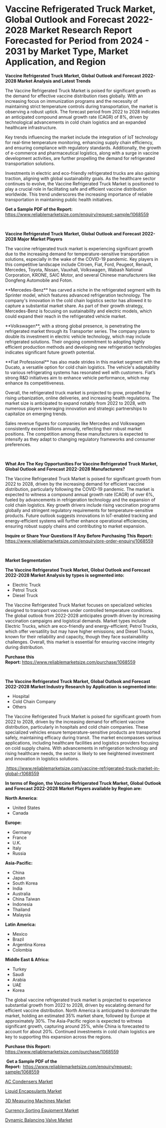 <p><h1>Vaccine Refrigerated Truck Market, Global Outlook and Forecast 2022-2028 Market Research Report Forecasted for Period from 2024 -  2031 by Market Type, Market Application, and Region</h1></p><p><strong>Vaccine Refrigerated Truck Market, Global Outlook and Forecast 2022-2028 Market Analysis and Latest Trends</strong></p>
<p><p>The Vaccine Refrigerated Truck Market is poised for significant growth as the demand for effective vaccine distribution rises globally. With an increasing focus on immunization programs and the necessity of maintaining strict temperature controls during transportation, the market is observing a robust uptick. The forecast period from 2022 to 2028 indicates an anticipated compound annual growth rate (CAGR) of 8%, driven by technological advancements in cold chain logistics and an expanded healthcare infrastructure.</p><p>Key trends influencing the market include the integration of IoT technology for real-time temperature monitoring, enhancing supply chain efficiency, and ensuring compliance with regulatory standards. Additionally, the growth of e-commerce and pharmaceutical logistics, along with a surge in vaccine development activities, are further propelling the demand for refrigerated transportation solutions. </p><p>Investments in electric and eco-friendly refrigerated trucks are also gaining traction, aligning with global sustainability goals. As the healthcare sector continues to evolve, the Vaccine Refrigerated Truck Market is positioned to play a crucial role in facilitating safe and efficient vaccine distribution worldwide. This trend underscores the increasing importance of reliable transportation in maintaining public health initiatives.</p></p>
<p><strong>Get a Sample PDF of the Report:&nbsp;</strong> <a href="https://www.reliablemarketsize.com/enquiry/request-sample/1068559">https://www.reliablemarketsize.com/enquiry/request-sample/1068559</a></p>
<p>&nbsp;</p>
<p><strong>Vaccine Refrigerated Truck Market, Global Outlook and Forecast 2022-2028 Major Market Players</strong></p>
<p><p>The vaccine refrigerated truck market is experiencing significant growth due to the increasing demand for temperature-sensitive transportation solutions, especially in the wake of the COVID-19 pandemic. Key players in this competitive landscape include Citroen, Fiat, Ford, Peugeot, Renault, Mercedes, Toyota, Nissan, Vauxhall, Volkswagen, Wabash National Corporation, KRONE, SAIC Motor, and several Chinese manufacturers like Dongfeng Automobile and Foton.</p><p>**Mercedes-Benz** has carved a niche in the refrigerated segment with its Sprinter model, which features advanced refrigeration technology. The company's innovation in the cold chain logistics sector has allowed it to capture a substantial market share. As part of their growth strategy, Mercedes-Benz is focusing on sustainability and electric models, which could expand their reach in the refrigerated vehicle market.</p><p>**Volkswagen**, with a strong global presence, is penetrating the refrigerated market through its Transporter series. The company plans to double its investment in electric vehicle technology, which may include refrigerated solutions. Their ongoing commitment to adopting highly efficient production methods and developing new refrigeration technologies indicates significant future growth potential.</p><p>**Fiat Professional** has also made strides in this market segment with the Ducato, a versatile option for cold chain logistics. The vehicle's adaptability to various refrigerating systems has resonated well with customers. Fiat’s strong R&D initiatives aim to enhance vehicle performance, which may enhance its competitiveness.</p><p>Overall, the refrigerated truck market is projected to grow, propelled by rising urbanization, online deliveries, and increasing health regulations. The market size is anticipated to expand notably from 2022 to 2028, with numerous players leveraging innovation and strategic partnerships to capitalize on emerging trends.</p><p>Sales revenue figures for companies like Mercedes and Volkswagen consistently exceed billions annually, reflecting their robust market positions. The competition among these manufacturers is expected to intensify as they adapt to changing regulatory frameworks and consumer preferences.</p></p>
<p>&nbsp;</p>
<p><strong>What Are The Key Opportunities For Vaccine Refrigerated Truck Market, Global Outlook and Forecast 2022-2028 Manufacturers?</strong></p>
<p><p>The Vaccine Refrigerated Truck Market is poised for significant growth from 2022 to 2028, driven by the increasing demand for efficient vaccine distribution, particularly following the COVID-19 pandemic. The market is expected to witness a compound annual growth rate (CAGR) of over 6%, fueled by advancements in refrigeration technology and the expansion of cold chain logistics. Key growth drivers include rising vaccination programs globally and stringent regulatory requirements for temperature-sensitive products. Future outlook suggests innovations in IoT-enabled tracking and energy-efficient systems will further enhance operational efficiencies, ensuring robust supply chains and contributing to market expansion.</p></p>
<p><strong>Inquire or Share Your Questions If Any Before Purchasing This Report:</strong> <a href="https://www.reliablemarketsize.com/enquiry/pre-order-enquiry/1068559">https://www.reliablemarketsize.com/enquiry/pre-order-enquiry/1068559</a></p>
<p>&nbsp;</p>
<p><strong>Market Segmentation</strong></p>
<p><strong>The Vaccine Refrigerated Truck Market, Global Outlook and Forecast 2022-2028 Market Analysis by types is segmented into:</strong></p>
<p><ul><li>Electric Truck</li><li>Petrol Truck</li><li>Diesel Truck</li></ul></p>
<p><p>The Vaccine Refrigerated Truck Market focuses on specialized vehicles designed to transport vaccines under controlled temperature conditions. The global outlook from 2022-2028 anticipates growth driven by increasing vaccination campaigns and logistical demands. Market types include Electric Trucks, which are eco-friendly and energy-efficient; Petrol Trucks, which offer versatility but may have higher emissions; and Diesel Trucks, known for their reliability and capacity, though they face sustainability challenges. Overall, this market is essential for ensuring vaccine integrity during distribution.</p></p>
<p><strong>Purchase this Report:&nbsp;</strong><a href="https://www.reliablemarketsize.com/purchase/1068559">https://www.reliablemarketsize.com/purchase/1068559</a></p>
<p>&nbsp;</p>
<p><strong>The Vaccine Refrigerated Truck Market, Global Outlook and Forecast 2022-2028 Market Industry Research by Application is segmented into:</strong></p>
<p><ul><li>Hospital</li><li>Cold Chain Company</li><li>Others</li></ul></p>
<p><p>The Vaccine Refrigerated Truck Market is poised for significant growth from 2022 to 2028, driven by the increasing demand for efficient vaccine distribution, particularly in hospitals and cold chain companies. These specialized vehicles ensure temperature-sensitive products are transported safely, maintaining efficacy during transit. The market encompasses various applications, including healthcare facilities and logistics providers focusing on cold supply chains. With advancements in refrigeration technology and rising healthcare needs, the sector is likely to see heightened investment and innovation in logistics solutions.</p></p>
<p><a href="https://www.reliablemarketsize.com/vaccine-refrigerated-truck-market-in-global-r1068559">&nbsp;https://www.reliablemarketsize.com/vaccine-refrigerated-truck-market-in-global-r1068559</a></p>
<p><strong>In terms of Region, the Vaccine Refrigerated Truck Market, Global Outlook and Forecast 2022-2028 Market Players available by Region are:</strong></p>
<p>
    <p> <strong> North America: </strong>
        <ul>
            <li>United States</li>
            <li>Canada</li>
        </ul>
        </p> 
    <p> <strong> Europe: </strong>
        <ul>
            <li>Germany</li>
            <li>France</li>
            <li>U.K.</li>
            <li>Italy</li>
            <li>Russia</li>
        </ul>
        </p> 
    <p> <strong> Asia-Pacific: </strong>
        <ul>
            <li>China</li>
            <li>Japan</li>
            <li>South Korea</li>
            <li>India</li>
            <li>Australia</li>
            <li>China Taiwan</li>
            <li>Indonesia</li>
            <li>Thailand</li>
            <li>Malaysia</li>
        </ul>
        </p> 
    <p> <strong> Latin America: </strong>
        <ul>
            <li>Mexico</li>
            <li>Brazil</li>
            <li>Argentina Korea</li>
            <li>Colombia</li>
        </ul>
        </p> 
    <p> <strong> Middle East & Africa: </strong>
        <ul>
            <li>Turkey</li>
            <li>Saudi</li>
            <li>Arabia</li>
            <li>UAE</li>
            <li>Korea</li>
        </ul>
    </p>
    </p>
<p><p>The global vaccine refrigerated truck market is projected to experience substantial growth from 2022 to 2028, driven by escalating demand for efficient vaccine distribution. North America is anticipated to dominate the market, holding an estimated 35% market share, followed by Europe at approximately 30%. The Asia-Pacific region is expected to witness significant growth, capturing around 25%, while China is forecasted to account for about 20%. Continued investments in cold chain logistics are key to supporting this expansion across the regions.</p></p>
<p><strong>Purchase this Report: </strong><a href="https://www.reliablemarketsize.com/purchase/1068559">https://www.reliablemarketsize.com/purchase/1068559</a></p>
<p>&nbsp;<strong>Get a Sample PDF of the Report:&nbsp;&nbsp;</strong><a href="https://www.reliablemarketsize.com/enquiry/request-sample/1068559">https://www.reliablemarketsize.com/enquiry/request-sample/1068559</a></p>
<p><strong></strong></p>
<p><p><a href="https://www.linkedin.com/pulse/ac-condensers-market-outlook-share-analysis-growth-trends-n6zkc?trackingId=lidTRvTzRBy2Aw8Uq%2F00XA%3D%3D">AC Condensers Market</a></p><p><a href="https://issuu.com/reportprime-2/docs/liquid-encapsulants-market-size-203_3f1096c5559637">Liquid Encapsulants Market</a></p><p><a href="https://www.linkedin.com/pulse/analyzing-key-drivers-3d-measuring-machines-market-trends-future-pek2c?trackingId=KXnoz%2BfCTti85bUq%2BAo%2B6A%3D%3D">3D Measuring Machines Market</a></p><p><a href="https://medium.com/@joanne.harris67856/the-market-study-covers-the-currency-sorting-equipment-market-across-various-segments-94c426ae21eb">Currency Sorting Equipment Market</a></p><p><a href="https://medium.com/@joanne.harris67856/global-dynamic-balancing-valve-industry-analysis-share-growth-trends-and-forecast-2024-to-2031-3778e5ebf028?postPublishedType=initial">Dynamic Balancing Valve Market</a></p></p>